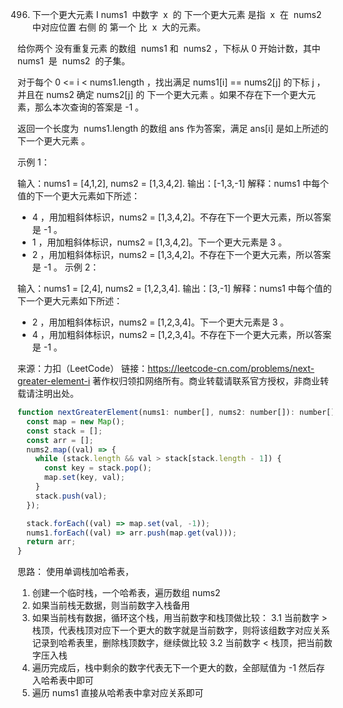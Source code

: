 496. 下一个更大元素 I
     nums1  中数字  x  的 下一个更大元素 是指  x  在  nums2 中对应位置 右侧 的 第一个 比  x  大的元素。

给你两个 没有重复元素 的数组  nums1 和  nums2 ，下标从 0 开始计数，其中 nums1  是  nums2  的子集。

对于每个 0 <= i < nums1.length ，找出满足 nums1[i] == nums2[j] 的下标 j ，并且在 nums2 确定 nums2[j] 的 下一个更大元素 。如果不存在下一个更大元素，那么本次查询的答案是 -1 。

返回一个长度为  nums1.length 的数组 ans 作为答案，满足 ans[i] 是如上所述的 下一个更大元素 。



示例 1：

输入：nums1 = [4,1,2], nums2 = [1,3,4,2].
输出：[-1,3,-1]
解释：nums1 中每个值的下一个更大元素如下所述：

- 4 ，用加粗斜体标识，nums2 = [1,3,4,2]。不存在下一个更大元素，所以答案是 -1 。
- 1 ，用加粗斜体标识，nums2 = [1,3,4,2]。下一个更大元素是 3 。
- 2 ，用加粗斜体标识，nums2 = [1,3,4,2]。不存在下一个更大元素，所以答案是 -1 。
  示例 2：

输入：nums1 = [2,4], nums2 = [1,2,3,4].
输出：[3,-1]
解释：nums1 中每个值的下一个更大元素如下所述：

- 2 ，用加粗斜体标识，nums2 = [1,2,3,4]。下一个更大元素是 3 。
- 4 ，用加粗斜体标识，nums2 = [1,2,3,4]。不存在下一个更大元素，所以答案是 -1 。

来源：力扣（LeetCode）
链接：https://leetcode-cn.com/problems/next-greater-element-i
著作权归领扣网络所有。商业转载请联系官方授权，非商业转载请注明出处。

```js
function nextGreaterElement(nums1: number[], nums2: number[]): number[] {
  const map = new Map();
  const stack = [];
  const arr = [];
  nums2.map((val) => {
    while (stack.length && val > stack[stack.length - 1]) {
      const key = stack.pop();
      map.set(key, val);
    }
    stack.push(val);
  });

  stack.forEach((val) => map.set(val, -1));
  nums1.forEach((val) => arr.push(map.get(val)));
  return arr;
}
```
思路：
使用单调栈加哈希表，
1. 创建一个临时栈，一个哈希表，遍历数组 nums2 
2. 如果当前栈无数据，则当前数字入栈备用
3. 如果当前栈有数据，循环这个栈，用当前数字和栈顶做比较：
  3.1 当前数字 > 栈顶，代表栈顶对应下一个更大的数字就是当前数字，则将该组数字对应关系记录到哈希表里，删除栈顶数字，继续做比较
  3.2 当前数字 < 栈顶，把当前数字压入栈
4. 遍历完成后，栈中剩余的数字代表无下一个更大的数，全部赋值为 -1 然后存入哈希表中即可
5. 遍历 nums1 直接从哈希表中拿对应关系即可